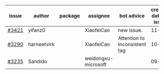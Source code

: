 | issue | author | package | assignee | bot advice | created date of issue | target release date | date from target |
| ------ | ------ | ------ | ------ | ------ | ------ | ------ | :-----: |
| [#3421](https://github.com/Azure/sdk-release-request/issues/3421) | yifanz0 |  | XiaofeiCao | new issue. | 11-16 | 12-23 |  |
| [#3290](https://github.com/Azure/sdk-release-request/issues/3290) | harneetvirk |  | XiaofeiCao | Attention to inconsistent tag | 10-25 | 11-25 |  |
| [#3235](https://github.com/Azure/sdk-release-request/issues/3235) | Sandido |  | weidongxu-microsoft |  | 09-30 | 10-17 |  |
